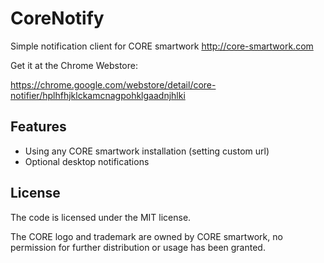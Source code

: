 # CoreNotify

Simple notification client for CORE smartwork http://core-smartwork.com

Get it at the Chrome Webstore:

https://chrome.google.com/webstore/detail/core-notifier/hplhfhjklckamcnagpohklgaadnjhlki


## Features

* Using any CORE smartwork installation (setting custom url)
* Optional desktop notifications

## License

The code is licensed under the MIT license.

The CORE logo and trademark are owned by CORE smartwork, no permission for further distribution or usage has been granted.